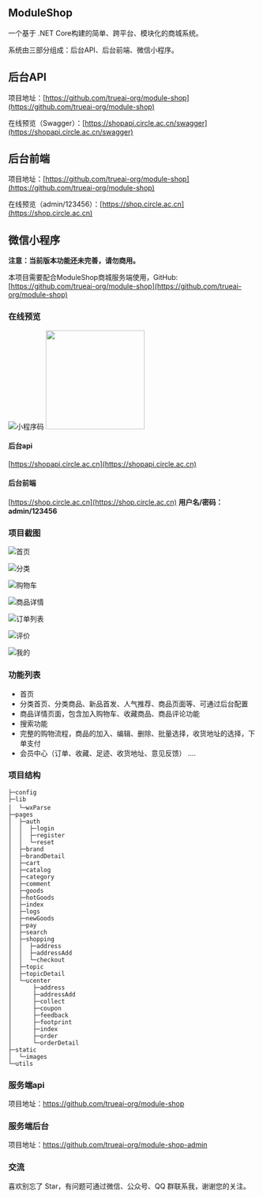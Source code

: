 ## ModuleShop

一个基于 .NET Core构建的简单、跨平台、模块化的商城系统。

系统由三部分组成：后台API、后台前端、微信小程序。

## 后台API

项目地址：[https://github.com/trueai-org/module-shop](https://github.com/trueai-org/module-shop)

在线预览（Swagger）：[https://shopapi.circle.ac.cn/swagger](https://shopapi.circle.ac.cn/swagger)

## 后台前端

项目地址：[https://github.com/trueai-org/module-shop](https://github.com/trueai-org/module-shop)

在线预览（admin/123456）：[https://shop.circle.ac.cn](https://shop.circle.ac.cn)

## 微信小程序

**注意：当前版本功能还未完善，请勿商用。**

本项目需要配合ModuleShop商城服务端使用，GitHub: [https://github.com/trueai-org/module-shop](https://github.com/trueai-org/module-shop)

### 在线预览
![小程序码](https://gogs.circle.ac.cn/gogs/data/raw/master/images/shop_mp_8_8.jpg)
<img src="https://gogs.circle.ac.cn/gogs/data/raw/master/images/shop_mp_8_8.jpg" width="200">

 <!-- ![小程序码](https://gogs.circle.ac.cn/gogs/data/raw/master/images/shop_mp_8_8.jpg) -->

#### 后台api
[https://shopapi.circle.ac.cn](https://shopapi.circle.ac.cn)

#### 后台前端
[https://shop.circle.ac.cn](https://shop.circle.ac.cn)
**用户名/密码：admin/123456**

### 项目截图
![首页](https://gogs.circle.ac.cn/gogs/data/raw/master/images/wechatdevtools_2019-04-26_17-44-30.png)

![分类](https://gogs.circle.ac.cn/gogs/data/raw/master/images/wechatdevtools_2019-04-26_17-45-37.png)

![购物车](https://gogs.circle.ac.cn/gogs/data/raw/master/images/wechatdevtools_2019-04-26_17-50-15.png)

![商品详情](https://gogs.circle.ac.cn/gogs/data/raw/master/images/wechatdevtools_2019-04-26_17-50-50.png)

![订单列表](https://gogs.circle.ac.cn/gogs/data/raw/master/images/wechatdevtools_2019-04-26_17-54-33.png)

![评价](https://gogs.circle.ac.cn/gogs/data/raw/master/images/wechatdevtools_2019-04-26_17-56-43.png)

![我的](https://gogs.circle.ac.cn/gogs/data/raw/master/images/wechatdevtools_2019-04-26_17-57-19.png)


### 功能列表
+ 首页
+ 分类首页、分类商品、新品首发、人气推荐、商品页面等、可通过后台配置
+ 商品详情页面，包含加入购物车、收藏商品、商品评论功能
+ 搜索功能
+ 完整的购物流程，商品的加入、编辑、删除、批量选择，收货地址的选择，下单支付
+ 会员中心（订单、收藏、足迹、收货地址、意见反馈）
....

### 项目结构
```
├─config                
├─lib
│  └─wxParse　　　
├─pages
│  ├─auth
│  │  ├─login
│  │  ├─register
│  │  └─reset
│  ├─brand
│  ├─brandDetail
│  ├─cart
│  ├─catalog
│  ├─category
│  ├─comment
│  ├─goods
│  ├─hotGoods
│  ├─index
│  ├─logs
│  ├─newGoods
│  ├─pay
│  ├─search
│  ├─shopping
│  │  ├─address
│  │  ├─addressAdd
│  │  └─checkout
│  ├─topic
│  ├─topicDetail
│  └─ucenter
│      ├─address
│      ├─addressAdd
│      ├─collect
│      ├─coupon
│      ├─feedback
│      ├─footprint
│      ├─index
│      ├─order
│      └─orderDetail
├─static
│  └─images
└─utils
```

### 服务端api
项目地址：https://github.com/trueai-org/module-shop

### 服务端后台
项目地址：https://github.com/trueai-org/module-shop-admin

### 交流
喜欢别忘了 Star，有问题可通过微信、公众号、QQ 群联系我，谢谢您的关注。
